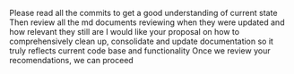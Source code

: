 Please read all the commits to get a good understanding of current state
Then review all the md documents reviewing when they were updated and how relevant they still are
I would like your proposal on how to comprehensively clean up, consolidate and update documentation so it truly reflects current code base and functionality
Once we review your recomendations, we can proceed